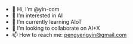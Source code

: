 - 👋 Hi, I’m @yin-com
- 👀 I’m interested in AI
- 🌱 I’m currently learning AIoT
- 💞️ I’m looking to collaborate on AI+X
- 📫 How to reach me: pengyengyin@gmail.com

<!---
yin-com/yin-com is a ✨ special ✨ repository because its `README.md` (this file) appears on your GitHub profile.
You can click the Preview link to take a look at your changes.
--->
